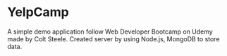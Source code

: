 # YelpCamp
A simple demo application follow Web Developer Bootcamp on Udemy made by Colt Steele.
Created server by using Node.js, MongoDB to store data. 
